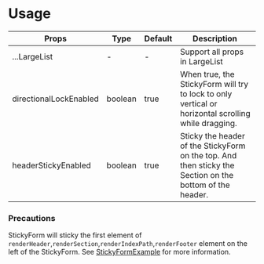 # Usage

Props  |  Type  |  Default  |  Description  
---- | ------ | --------- | --------
...LargeList | - | - | Support all props in LargeList
directionalLockEnabled | boolean | true | When true, the StickyForm will try to lock to only vertical or horizontal scrolling while dragging.
headerStickyEnabled | boolean | true | Sticky the header of the StickyForm on the top. And then sticky the Section on the bottom of the header.


### Precautions
StickyForm will sticky the first element of `renderHeader`,`renderSection`,`renderIndexPath`,`renderFooter` element on the left of the StickyForm. See [StickyFormExample](https://github.com/bolan9999/react-native-largelist/blob/master/Examples/StickyFormExample.js) for more information.

